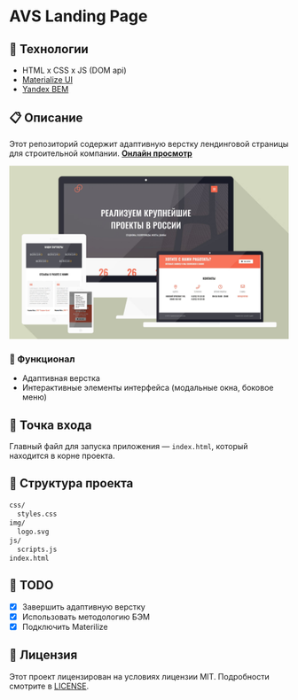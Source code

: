 # AVS Landing Page

## 🚀 Технологии

- HTML x CSS x JS (DOM api)
- [Materialize UI](https://materializecss.com/)
- [Yandex BEM](https://ru.bem.info/)

## 📋 Описание

Этот репозиторий содержит адаптивную верстку лендинговой страницы для строительной компании. [**Онлайн просмотр**](https://etherealhero.github.io/avs_landing/)

![asset0]

### 📌 Функционал

- Адаптивная верстка
- Интерактивные элементы интерфейса (модальные окна, боковое меню)

## 🏁 Точка входа

Главный файл для запуска приложения — `index.html`, который находится в корне проекта.

## 📂 Структура проекта

```plaintext
css/
  styles.css
img/
  logo.svg
js/
  scripts.js
index.html
```

## 📝 TODO

- [x] Завершить адаптивную верстку
- [x] Использовать методологию БЭМ
- [x] Подключить Materilize

## 📜 Лицензия

Этот проект лицензирован на условиях лицензии MIT. Подробности смотрите в [LICENSE](/LICENSE).

<!-- assets -->

[asset0]: assets/preview.jpg "Preview mockups"
[asset1]: /path.png "label on hover"
[asset2]: /path.png "label on hover"
[asset3]: /path.png "label on hover"
[asset4]: /path.png "label on hover"
[asset5]: /path.png "label on hover"
[asset6]: /path.png "label on hover"
[asset7]: /path.png "label on hover"
[asset8]: /path.png "label on hover"
[asset9]: /path.png "label on hover"
